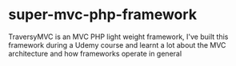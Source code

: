 # super-mvc-php-framework
TraversyMVC is an MVC PHP light weight framework, I've built this framework during a Udemy course and learnt a lot about the MVC architecture and how frameworks operate in general
